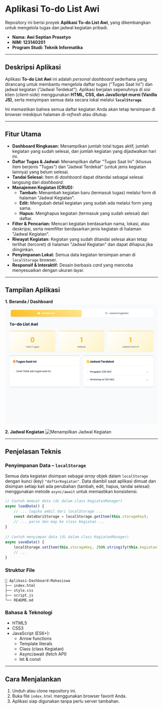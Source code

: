 # Aplikasi To-do List Awi

Repository ini berisi proyek **Aplikasi To-do List Awi**, yang dikembangkan untuk mengelola tugas dan jadwal kegiatan pribadi.

- **Nama: Awi Septian Prasetyo**
- **NIM: 123140201**
- **Program Studi: Teknik Informatika**

---

## Deskripsi Aplikasi

Aplikasi **To-do List Awi** ini adalah *personal dashboard* sederhana yang dirancang untuk membantu mengelola daftar tugas ("Tugas Saat Ini") dan jadwal kegiatan ("Jadwal Terdekat").
Aplikasi berjalan sepenuhnya di sisi klien (*client-side*) menggunakan **HTML, CSS, dan JavaScript murni (Vanilla JS)**, serta menyimpan semua data secara lokal melalui **`localStorage`**.

Ini memastikan bahwa semua daftar kegiatan Anda akan tetap tersimpan di browser meskipun halaman di-*refresh* atau ditutup.

---

## Fitur Utama

-   **Dashboard Ringkasan:** Menampilkan jumlah total tugas aktif, jumlah kegiatan yang sudah selesai, dan jumlah kegiatan yang dijadwalkan hari ini.
-   **Daftar Tugas & Jadwal:** Menampilkan daftar "Tugas Saat Ini" (khusus item berjenis "Tugas") dan "Jadwal Terdekat" (untuk jenis kegiatan lainnya) yang belum selesai.
-   **Tandai Selesai:** Item di *dashboard* dapat ditandai sebagai selesai langsung dari *dashboard*.
-   **Manajemen Kegiatan (CRUD):**
    -   **Tambah:** Menambah kegiatan baru (termasuk tugas) melalui form di halaman "Jadwal Kegiatan".
    -   **Edit:** Mengubah detail kegiatan yang sudah ada melalui form yang sama.
    -   **Hapus:** Menghapus kegiatan (termasuk yang sudah selesai) dari daftar.
-   **Filter & Pencarian:** Mencari kegiatan berdasarkan nama, lokasi, atau deskripsi, serta memfilter berdasarkan jenis kegiatan di halaman "Jadwal Kegiatan".
-   **Riwayat Kegiatan:** Kegiatan yang sudah ditandai selesai akan tetap terlihat (tercoret) di halaman "Jadwal Kegiatan" dan dapat dihapus jika diinginkan.
-   **Penyimpanan Lokal:** Semua data kegiatan tersimpan aman di `localStorage` browser.
-   **Responsif & Interaktif:** Desain berbasis *card* yang mencoba menyesuaikan dengan ukuran layar.

---

## Tampilan Aplikasi

**1. Beranda / Dashboard**
![Menampilkan Dashboard](p2_Dashboard.png)

**2. Jadwal Kegiatan**
![Menampilkan Jadwal Kegiatan](p2_JadawalKegiatan.png)

---

## Penjelasan Teknis

### Penyimpanan Data – `localStorage`

Semua data kegiatan disimpan sebagai *array* objek dalam `localStorage` dengan kunci (key) `"daftarKegiatan"`. Data diambil saat aplikasi dimuat dan disimpan setiap kali ada perubahan (tambah, edit, hapus, tandai selesai) menggunakan metode `async/await` untuk memastikan konsistensi.

```javascript
// Contoh memuat data (di dalam class KegiatanManager)
async loadData() {
    // ... logika ambil dari localStorage ...
    const dataDariStorage = localStorage.getItem(this.storageKey);
    // ... parse dan map ke class Kegiatan ...
}

// Contoh menyimpan data (di dalam class KegiatanManager)
async saveData() {
    localStorage.setItem(this.storageKey, JSON.stringify(this.kegiatan));
    // ...
}
```
### Struktur File

```
📁 Aplikasi-Dashboard-Mahasiswa
├── index.html
├── style.css
├── script.js
└── README.md
```

### Bahasa & Teknologi

- HTML5
- CSS3  
- JavaScript (ES6+):
    - Arrow functions
    - Template literals
    - Class (class Kegiatan)
    - Async/await (fetch API)
    - let & const

---

## Cara Menjalankan

1. Unduh atau clone repository ini.  
2. Buka file `index.html` menggunakan browser favorit Anda.  
3. Aplikasi siap digunakan tanpa perlu server tambahan.
